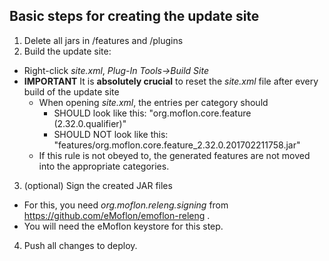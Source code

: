 ## Basic steps for creating the update site
1. Delete all jars in /features and /plugins
2. Build the update site:
  * Right-click *site.xml*, *Plug-In Tools->Build Site*
  * **IMPORTANT** It is **absolutely crucial** to reset the *site.xml* file after every build of the update site
    * When opening *site.xml*, the entries per category should
       * SHOULD look like this: "org.moflon.core.feature (2.32.0.qualifier)"
       * SHOULD NOT look like this: "features/org.moflon.core.feature_2.32.0.201702211758.jar"
    * If this rule is not obeyed to, the generated features are not moved into the appropriate categories.
3. (optional) Sign the created JAR files
  * For this, you need *org.moflon.releng.signing* from https://github.com/eMoflon/emoflon-releng .
  * You will need the eMoflon keystore for this step.
4. Push all changes to deploy.